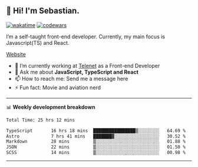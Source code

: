 ## 👋 Hi! I'm Sebastian.

[![wakatime](https://wakatime.com/badge/user/df0036c6-328a-4a39-be9b-e49417ed22a1.svg)](https://wakatime.com/@df0036c6-328a-4a39-be9b-e49417ed22a1)
[![codewars](https://www.codewars.com/users/sebavuye/badges/small)](https://www.codewars.com/users/sebavuye)

I’m a self-taught front-end developer. Currently, my main focus is Javascript(TS) and React.

[Website](https://sebastianvuye.be)

- 🔭 I’m currently working at [Telenet](https://telenet.be/) as a Front-end Developer
- 💬 Ask me about **JavaScript, TypeScript and React**
- 📫 How to reach me: Send me a message here
- ⚡ Fun fact: Movie and aviation nerd

-------

📊 **Weekly development breakdown**

<!--START_SECTION:waka-->

```txt
Total Time: 25 hrs 12 mins

TypeScript       16 hrs 18 mins  ████████████████▒░░░░░░░░   64.69 %
Astro            7 hrs 41 mins   ███████▓░░░░░░░░░░░░░░░░░   30.52 %
Markdown         28 mins         ▒░░░░░░░░░░░░░░░░░░░░░░░░   01.88 %
JSON             22 mins         ▒░░░░░░░░░░░░░░░░░░░░░░░░   01.50 %
SCSS             14 mins         ▒░░░░░░░░░░░░░░░░░░░░░░░░   00.98 %
```

<!--END_SECTION:waka-->
-------
